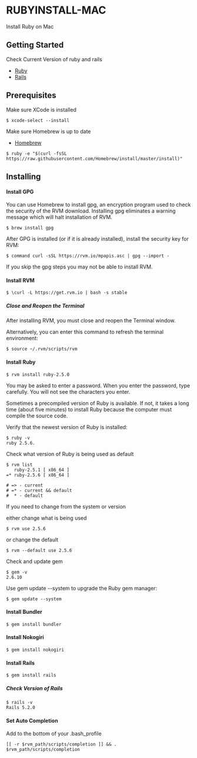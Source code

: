 # RUBYINSTALL-MAC

Install Ruby on Mac

## Getting Started

Check Current Version of ruby and rails


* [Ruby](http://www.ruby-lang.org/en/downloads/)
* [Rails](http://rvm.io/)

## Prerequisites

Make sure XCode is installed

```
$ xcode-select --install
```

Make sure Homebrew is up to date
* [Homebrew](http://brew.sh/)

```
$ ruby -e "$(curl -fsSL https://raw.githubusercontent.com/Homebrew/install/master/install)"
```


## Installing

#### Install GPG
You can use Homebrew to install gpg, an encryption program used to check the security of the RVM download. Installing gpg eliminates a warning message which will halt installation of RVM.
```
$ brew install gpg
```
After GPG is installed (or if it is already installed), install the security key for RVM:

```
$ command curl -sSL https://rvm.io/mpapis.asc | gpg --import -
```
If you skip the gpg steps you may not be able to install RVM.



#### Install RVM

```
$ \curl -L https://get.rvm.io | bash -s stable
```
##### Close and Reopen the Terminal
After installing RVM, you must close and reopen the Terminal window.

Alternatively, you can enter this command to refresh the terminal environment:
```
$ source ~/.rvm/scripts/rvm
```

#### Install Ruby
```
$ rvm install ruby-2.5.0
```
You may be asked to enter a password. When you enter the password, type carefully. You will not see the characters you enter.

Sometimes a precompiled version of Ruby is available. If not, it takes a long time (about five minutes) to install Ruby because the computer must compile the source code.

Verify that the newest version of Ruby is installed:
```
$ ruby -v
ruby 2.5.6.
```

Check what version of Ruby is being used as default

```
$ rvm list
   ruby-2.5.1 [ x86_64 ]
=* ruby-2.5.6 [ x86_64 ]

# => - current
# =* - current && default
#  * - default
```

If you need to change from the system or version

either change what is being used
```
$ rvm use 2.5.6
```

or change the default

```
$ rvm --default use 2.5.6
```


Check and update gem 
```
$ gem -v
2.6.10
```
Use gem update --system to upgrade the Ruby gem manager:
```
$ gem update --system
```

#### Install Bundler
```
$ gem install bundler
```
#### Install Nokogiri
```
$ gem install nokogiri
```
#### Install Rails
```
$ gem install rails
```

##### Check Version of Rails
```
$ rails -v
Rails 5.2.0
```
#### Set Auto Completion
Add to the bottom of your .bash_profile
```
[[ -r $rvm_path/scripts/completion ]] && . $rvm_path/scripts/completion
```
